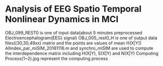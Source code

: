 # Analysis of EEG Spatio Temporal Nonlinear Dynamics in MCI
OBJ_099_REST0 is one of input data(about 5 minutes preprocessed Electroencephalogram(EEG) signal)
OBJ_005_rest0_H is one of output data files((30,30,49xx) matrix and the points are values of mean H(X|Y))
Allindex_par_miSIM_20181116.m and synchro_miSIM are used to compute the interdependence matrix including H(X|Y), S(X|Y) and N(X|Y)
Computing Process(1~2).jpg represent the computing process
